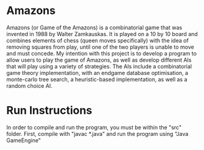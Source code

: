 # Amazons
Amazons (or Game of the Amazons) is a combinatorial game that was invented in 1988 by Walter Zamkauskas. It is played on a 10 by 10 board and combines elements of chess (queen moves specifically) with the idea of removing squares from play, until one of the two players is unable to move and must concede. My intention with this project is to develop a program to allow users to play the game of Amazons, as well as develop different AIs that will play using a variety of strategies. The AIs include a combinatorial game theory implementation, with an endgame database optimisation, a monte-carlo tree search, a heuristic-based implementation, as well as a random choice AI.

# Run Instructions
In order to compile and run the program, you must be within the "src" folder. First, compile with "javac *.java" and run the program using "Java GameEngine"